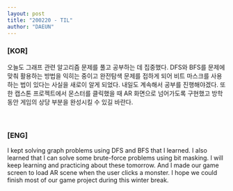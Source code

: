 ```yaml
---
layout: post
title: "200220 - TIL"
author: "DAEUN"
---
```


### [KOR]
오늘도 그래프 관련 알고리즘 문제를 풀고 공부하는 데 집중했다. DFS와 BFS를 문제에 맞춰 활용하는 방법을 익히는 중이고 완전탐색 문제를 접하게 되어 비트 마스크를 사용하는 법이 있다는 사실을 새로이 알게 되었다. 내일도 계속해서 공부를 진행해야겠다. 또한 캡스톤 프로젝트에서 몬스터를 클릭했을 때 AR 화면으로 넘어가도록 구현했고 방학 동안 게임의 상당 부분을 완성시킬 수 있길 바란다.
<br><br><br>
### [ENG]
I kept solving graph problems using DFS and BFS that I learned. I also learned that I can solve some brute-force problems using bit masking. I will keep learning and practicing about these tomorrow. And I made our game screen to load AR scene when the user clicks a monster. I hope we could finish most of our game project during this winter break.